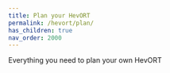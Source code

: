 ```yaml
---
title: Plan your HevORT
permalink: /hevort/plan/
has_children: true
nav_order: 2000
---
```


Everything you need to plan your own HevORT